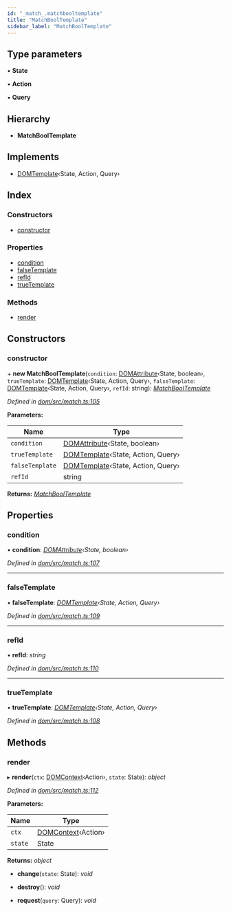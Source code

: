 ```yaml
---
id: "_match_.matchbooltemplate"
title: "MatchBoolTemplate"
sidebar_label: "MatchBoolTemplate"
---
```


## Type parameters

▪ **State**

▪ **Action**

▪ **Query**

## Hierarchy

* **MatchBoolTemplate**

## Implements

* [DOMTemplate](../interfaces/_template_.domtemplate.md)‹State, Action, Query›

## Index

### Constructors

* [constructor](_match_.matchbooltemplate.md#constructor)

### Properties

* [condition](_match_.matchbooltemplate.md#condition)
* [falseTemplate](_match_.matchbooltemplate.md#falsetemplate)
* [refId](_match_.matchbooltemplate.md#refid)
* [trueTemplate](_match_.matchbooltemplate.md#truetemplate)

### Methods

* [render](_match_.matchbooltemplate.md#render)

## Constructors

###  constructor

\+ **new MatchBoolTemplate**(`condition`: [DOMAttribute](../modules/_value_.md#domattribute)‹State, boolean›, `trueTemplate`: [DOMTemplate](../interfaces/_template_.domtemplate.md)‹State, Action, Query›, `falseTemplate`: [DOMTemplate](../interfaces/_template_.domtemplate.md)‹State, Action, Query›, `refId`: string): *[MatchBoolTemplate](_match_.matchbooltemplate.md)*

*Defined in [dom/src/match.ts:105](https://github.com/fponticelli/tempo/blob/master/dom/src/match.ts#L105)*

**Parameters:**

Name | Type |
------ | ------ |
`condition` | [DOMAttribute](../modules/_value_.md#domattribute)‹State, boolean› |
`trueTemplate` | [DOMTemplate](../interfaces/_template_.domtemplate.md)‹State, Action, Query› |
`falseTemplate` | [DOMTemplate](../interfaces/_template_.domtemplate.md)‹State, Action, Query› |
`refId` | string |

**Returns:** *[MatchBoolTemplate](_match_.matchbooltemplate.md)*

## Properties

###  condition

• **condition**: *[DOMAttribute](../modules/_value_.md#domattribute)‹State, boolean›*

*Defined in [dom/src/match.ts:107](https://github.com/fponticelli/tempo/blob/master/dom/src/match.ts#L107)*

___

###  falseTemplate

• **falseTemplate**: *[DOMTemplate](../interfaces/_template_.domtemplate.md)‹State, Action, Query›*

*Defined in [dom/src/match.ts:109](https://github.com/fponticelli/tempo/blob/master/dom/src/match.ts#L109)*

___

###  refId

• **refId**: *string*

*Defined in [dom/src/match.ts:110](https://github.com/fponticelli/tempo/blob/master/dom/src/match.ts#L110)*

___

###  trueTemplate

• **trueTemplate**: *[DOMTemplate](../interfaces/_template_.domtemplate.md)‹State, Action, Query›*

*Defined in [dom/src/match.ts:108](https://github.com/fponticelli/tempo/blob/master/dom/src/match.ts#L108)*

## Methods

###  render

▸ **render**(`ctx`: [DOMContext](_context_.domcontext.md)‹Action›, `state`: State): *object*

*Defined in [dom/src/match.ts:112](https://github.com/fponticelli/tempo/blob/master/dom/src/match.ts#L112)*

**Parameters:**

Name | Type |
------ | ------ |
`ctx` | [DOMContext](_context_.domcontext.md)‹Action› |
`state` | State |

**Returns:** *object*

* **change**(`state`: State): *void*

* **destroy**(): *void*

* **request**(`query`: Query): *void*

